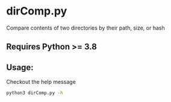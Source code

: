 # dirComp.py

Compare contents of two directories by their path, size, or hash

## Requires Python >= 3.8

## Usage:

Checkout the help message

```sh
python3 dirComp.py -h
```

